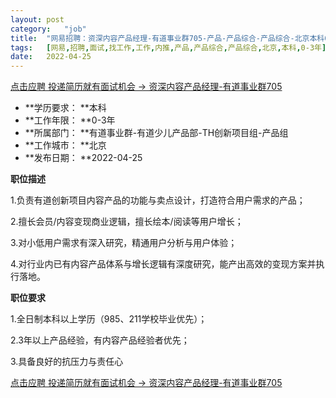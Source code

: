 ```yaml
---
layout:	post
category:	"job"
title:	"网易招聘：资深内容产品经理-有道事业群705-产品-产品综合-产品综合-北京本科0-3年"
tags:	[网易,招聘,面试,找工作,工作,内推,产品,产品综合,产品综合,北京,本科,0-3年]
date:	2022-04-25
---
```


[点击应聘 投递简历就有面试机会 ->  资深内容产品经理-有道事业群705](http://mobile.bole.netease.com/bole/boleDetail?id=36816&employeeId=346f03c3cda5f04c&key=all)



- **学历要求： **本科
- **工作年限： **0-3年
- **所属部门： **有道事业群-有道少儿产品部-TH创新项目组-产品组
- **工作城市： **北京
- **发布日期： **2022-04-25



**职位描述**

1.负责有道创新项目内容产品的功能与卖点设计，打造符合用户需求的产品；

2.擅长会员/内容变现商业逻辑，擅长绘本/阅读等用户增长；

3.对小低用户需求有深入研究，精通用户分析与用户体验；

4.对行业内已有内容产品体系与增长逻辑有深度研究，能产出高效的变现方案并执行落地。



**职位要求**

1.全日制本科以上学历（985、211学校毕业优先）；

2.3年以上产品经验，有内容产品经验者优先；

3.具备良好的抗压力与责任心



[点击应聘 投递简历就有面试机会 ->  资深内容产品经理-有道事业群705](http://mobile.bole.netease.com/bole/boleDetail?id=36816&employeeId=346f03c3cda5f04c&key=all)